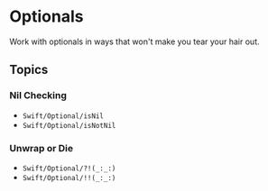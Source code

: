 # Optionals

Work with optionals in ways that won't make you tear your hair out.

## Topics

### Nil Checking

 - ``Swift/Optional/isNil``
 - ``Swift/Optional/isNotNil``

### Unwrap or Die

 - ``Swift/Optional/?!(_:_:)``
 - ``Swift/Optional/!!(_:_:)``
